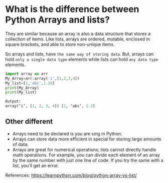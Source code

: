 # What is the difference between Python Arrays and lists?

They are similar because an array is also a data structure that stores a collection of items. Like lists, arrays are ordered, mutable, enclosed in square brackets, and able to store non-unique items.

So arrays and lists, have `the same way of storing data`. But, arrays can hold `only a single data type` elements while lists can hold `any data type` elements.

```python
import array as arr
My_Array=arr.array('i',[1,2,3,4])
My_list=[1,'abc',1.20]
print(My_Array)
print(My_list)

Output:
array(‘i’, [1, 2, 3, 4]) [1, ‘abc’, 1.2]
```

## Other different

* Arrays need to be declared is you are sing in Python.
* Arrays can store data  more efficient in special for storing large amounts of data.
* Arrays are great for numerical operations; lists cannot directly handle math operations. For example, you can divide each element of an array by the same number with just one line of code. If you try the same with a list, you'll get an error.

References:
https://learnpython.com/blog/python-array-vs-list/